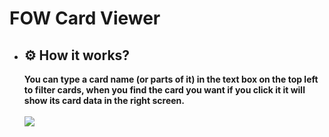 # FOW Card Viewer
- <h2>
    <b>⚙ How it works?</b>
  </h2>
    <p align="Left">
      <b>You can type a card name (or parts of it) in the text box on the top left to filter cards, when you find the card you want if you click it it will show its card data in the right screen.</b> 
      <br></br>
      <img src="https://user-images.githubusercontent.com/74834814/128203856-d57914cd-5b4a-43ec-a85b-11c6197b89b4.png"> 
      <br></br>
    </p>
